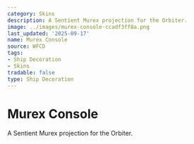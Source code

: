 ```yaml
---
category: Skins
description: A Sentient Murex projection for the Orbiter.
image: ../images/murex-console-ccadf3ff8a.png
last_updated: '2025-09-17'
name: Murex Console
source: WFCD
tags:
- Ship Decoration
- Skins
tradable: false
type: Ship Decoration
---
```


# Murex Console

A Sentient Murex projection for the Orbiter.

